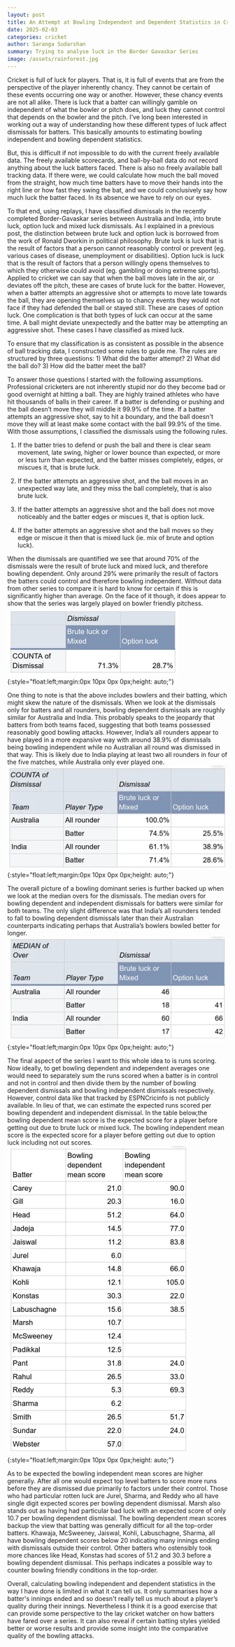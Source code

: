 ```yaml
---
layout: post
title: An Attempt at Bowling Independent and Dependent Statistics in Cricket
date: 2025-02-03
categories: cricket
author: Saranga Sudarshan
summary: Trying to analyse luck in the Border Gavaskar Series
image: /assets/rainforest.jpg
---
```

Cricket is full of luck for players. That is, it is full of events that are from the perspective of the player inherently chancy. They cannot be certain of these events occurring one way or another. However, these chancy events are not all alike. There is luck that a batter can willingly gamble on independent of what the bowler or pitch does, and luck they cannot control that depends on the bowler and the pitch. I’ve long been interested in working out a way of understanding how these different types of luck affect dismissals for batters. This basically amounts to estimating bowling independent and bowling dependent statistics.

But, this is difficult if not impossible to do with the current freely available data. The freely available scorecards, and ball-by-ball data do not record anything about the luck batters faced. There is also no freely available ball tracking data. If there were, we could calculate how much the ball moved from the straight, how much time batters have to move their hands into the right line or how fast they swing the bat, and we could conclusively say how much luck the batter faced. In its absence we have to rely on our eyes.

To that end, using replays, I have classified dismissals in the recently completed Border-Gavaskar series between Australia and India, into brute luck, option luck and mixed luck dismissals. As I explained in a previous post, the distinction between brute luck and option luck is borrowed from the work of Ronald Dworkin in political philosophy. Brute luck is luck that is the result of factors that a person cannot reasonably control or prevent (eg. various cases of disease, unemployment or disabilities). Option luck is luck that is the result of factors that a person willingly opens themselves to which they otherwise could avoid (eg. gambling or doing extreme sports). Applied to cricket we can say that when the ball moves late in the air, or deviates off the pitch, these are cases of brute luck for the batter. However, when a batter attempts an aggressive shot or attempts to move late towards the ball, they are opening themselves up to chancy events they would not face if they had defended the ball or stayed still. These are cases of option luck. One complication is that both types of luck can occur at the same time. A ball might deviate unexpectedly and the batter may be attempting an aggressive shot. These cases I have classified as mixed luck.

To ensure that my classification is as consistent as possible in the absence of ball tracking data, I constructed some rules to guide me. The rules are structured by three questions: 1) What did the batter attempt? 2) What did the ball do? 3) How did the batter meet the ball?

To answer those questions I started with the following assumptions. Professional cricketers are not inherently stupid nor do they become bad or good overnight at hitting a ball. They are highly trained athletes who have hit thousands of balls in their career. If a batter is defending or pushing and the ball doesn’t move they will middle it 99.9% of the time. If a batter attempts an aggressive shot, say to hit a boundary, and the ball doesn't move they will at least make some contact with the ball 99.9% of the time. With those assumptions, I classified the dismissals using the following rules.

1. If the batter tries to defend or push the ball and there is clear seam movement, late swing, higher or lower bounce than expected, or more or less turn than expected, and the batter misses completely, edges, or miscues it, that is brute luck.

2. If the batter attempts an aggressive shot, and the ball moves in an unexpected way late, and they miss the ball completely, that is also brute luck.

3. If the batter attempts an aggressive shot and the ball does not move noticeably and the batter edges or miscues it, that is option luck.

4. If the batter attempts an aggressive shot and the ball moves so they edge or miscue it then that is mixed luck (ie. mix of brute and option luck).

When the dismissals are quantified we see that around 70% of the dismissals were the result of brute luck and mixed luck, and therefore bowling dependent. Only around 29% were primarily the result of factors the batters could control and therefore bowling independent. Without data from other series to compare it is hard to know for certain if this is significantly higher than average. On the face of it though, it does appear to show that the series was largely played on bowler friendly pitchess.
![table1](/assets/table1.png){:style="float:left;margin:0px 10px 0px 0px;height: auto;"}

One thing to note is that the above includes bowlers and their batting, which might skew the nature of the dismissals. When we look at the dismissals only for batters and all rounders, bowling dependent dismissals are roughly similar for Australia and India. This probably speaks to the jeopardy that batters from both teams faced, suggesting that both teams possessed reasonably good bowling attacks. However, India’s all rounders appear to have played in a more expansive way with around 38.9% of dismissals being bowling independent while no Australian all round was dismissed in that way. This is likely due to India playing at least two all rounders in four of the five matches, while Australia only ever played one.
![table1](/assets/table2.png){:style="float:left;margin:0px 10px 0px 0px;height: auto;"}

The overall picture of a bowling dominant series is further backed up when we look at the median overs for the dismissals. The median overs for bowling dependent and independent dismissals for batters were similar for both teams. The only slight difference was that India’s all rounders tended to fall to bowling dependent dismissals later than their Australian counterparts indicating perhaps that Australia’s bowlers bowled better for longer.
![table1](/assets/table3.png){:style="float:left;margin:0px 10px 0px 0px;height: auto;"}

The final aspect of the series I want to this whole idea to is runs scoring. Now ideally, to get bowling dependent and independent averages one would need to separately sum the runs scored when a batter is in control and not in control and then divide them by the number of bowling dependent dismissals and bowling independent dismissals respectively. However, control data like that tracked by ESPNCricinfo is not publicly available. In lieu of that, we can estimate the expected runs scored per bowling dependent and independent dismissal. In the table below,the bowling dependent mean score is the expected score for a player before getting out due to brute luck or mixed luck. The bowling independent mean score is the expected score for a player before getting out due to option luck including not out scores.
![table1](/assets/table4.png){:style="float:left;margin:0px 10px 0px 0px;height: auto;"}

As to be expected the bowling independent mean scores are higher generally. After all one would expect top level batters to score more runs before they are dismissed due primarily to factors under their control. Those who had particular rotten luck are Jurel, Sharma, and Reddy who all have single digit expected scores per bowling dependent dismissal. Marsh also stands out as having had particular bad luck with an expected score of only 10.7 per bowling dependent dismissal. The bowling dependent mean scores backup the view that batting was generally difficult for all the top-order batters. Khawaja, McSweeney, Jaiswal, Kohli, Labuschagne, Sharma, all have bowling dependent scores below 20 indicating many innings ending with dismissals outside their control. Other batters who ostensibly took more chances like Head, Konstas had scores of 51.2 and 30.3 before a bowling dependent dismissal. This perhaps indicates a possible way to counter bowling friendly conditions in the top-order.

Overall, calculating bowling independent and dependent statistics in the way I have done is limited in what it can tell us. It only summarises how a batter's innings ended and so doesn't really tell us much about a player’s quality during their innings. Nevertheless I think it is a good exercise that can provide some perspective to the lay cricket watcher on how batters have fared over a series. It can also reveal if certain batting styles yielded better or worse results and provide some insight into the comparative quality of the bowling attacks.